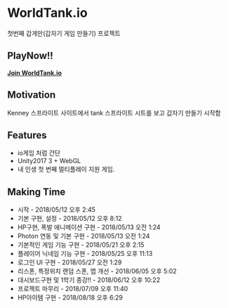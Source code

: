 # WorldTank.io
첫번째 갑게만(갑자기 게임 만들기) 프로젝트

## PlayNow!!
[**Join WorldTank.io**](http://silverjun.xyz:3000/)

## Motivation
Kenney 스프라이트 사이트에서 tank 스프라이트 시트를 보고 갑자기 만들기 시작함

## Features
* io게임 처럼 간단
* Unity2017 3 + WebGL
* 내 인생 첫 번째 멀티플레이 지원 게임.

## Making Time
* 시작 - 2018/05/12 오후 2:45
* 기본 구현, 설정 - 2018/05/12 오후 8:12
* HP구현, 폭발 애니메이션 구현 - 2018/05/13 오전 1:24
* Photon 연동 및 기본 구현 - 2018/05/13 오전 1:24
* 기본적인 게임 기능 구현 - 2018/05/21 오후 2:15
* 플레이어 닉네임 기능 구현 - 2018/05/25 오후 11:13
* 로그인 UI 구현 - 2018/05/27 오전 1:29
* 리스폰, 특정위치 랜덤 스폰, 맵 개선 - 2018/06/05 오후 5:02
* 대시보드구현 및 1학기 종강!! - 2018/06/12 오후 10:22
* 프로젝트 마무리 - 2018/07/09 오후 11:40
* HP아이템 구현 - 2018/08/18 오후 6:29
